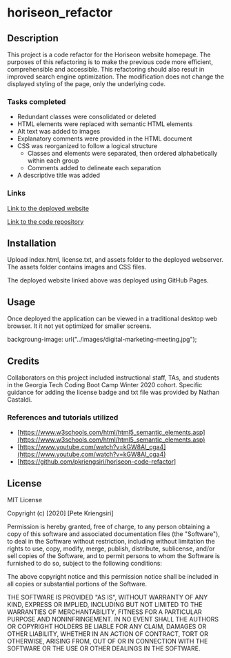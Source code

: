# horiseon_refactor

## Description

This project is a code refactor for the Horiseon website homepage.   The purposes of this refactoring is to make the previous code more efficient, comprehensible and accessible.  This refactoring should also result in improved search engine optimization. The modification does not change the displayed styling of the page, only the underlying code.

### Tasks completed
* Redundant classes were consolidated or deleted
* HTML elements were replaced with semantic HTML elements
* Alt text was added to images
* Explanatory comments were provided in the HTML document
* CSS was reorganized to follow a logical structure
    * Classes and elements were separated, then ordered alphabetically within each group
    * Comments added to delineate each separation
* A descriptive title was added

### Links


[Link to the deployed website](https://letmego1st.github.io/horiseon_refactor/)

[Link to the code repository](https://github.com/Letmego1st/horiseon_refactor/blob/main/index.html)

## Installation

Upload index.html, license.txt, and assets folder to the deployed webserver.  The assets folder contains images and CSS files.

The deployed website linked above was deployed using GitHub Pages.

## Usage

Once deployed the application can be viewed in a traditional desktop web browser.  It it not yet optimized for smaller screens.

backgroung-image: url("../images/digital-marketing-meeting.jpg");

## Credits
Collaborators on this project included instructional staff, TAs, and students in the Georgia Tech Coding Boot Camp Winter 2020 cohort.  Specific guidance for adding the license badge and txt file was provided by Nathan Castaldi.

### References and tutorials utilized
* [https://www.w3schools.com/html/html5_semantic_elements.asp](https://www.w3schools.com/html/html5_semantic_elements.asp)
* [https://www.youtube.com/watch?v=kGW8Al_cga4](https://www.youtube.com/watch?v=kGW8Al_cga4)
* [https://github.com/pkriengsiri/horiseon-code-refactor]
## License

MIT License

Copyright (c) [2020] [Pete Kriengsiri]

Permission is hereby granted, free of charge, to any person obtaining a copy
of this software and associated documentation files (the "Software"), to deal
in the Software without restriction, including without limitation the rights
to use, copy, modify, merge, publish, distribute, sublicense, and/or sell
copies of the Software, and to permit persons to whom the Software is
furnished to do so, subject to the following conditions:

The above copyright notice and this permission notice shall be included in all
copies or substantial portions of the Software.

THE SOFTWARE IS PROVIDED "AS IS", WITHOUT WARRANTY OF ANY KIND, EXPRESS OR
IMPLIED, INCLUDING BUT NOT LIMITED TO THE WARRANTIES OF MERCHANTABILITY,
FITNESS FOR A PARTICULAR PURPOSE AND NONINFRINGEMENT. IN NO EVENT SHALL THE
AUTHORS OR COPYRIGHT HOLDERS BE LIABLE FOR ANY CLAIM, DAMAGES OR OTHER
LIABILITY, WHETHER IN AN ACTION OF CONTRACT, TORT OR OTHERWISE, ARISING FROM,
OUT OF OR IN CONNECTION WITH THE SOFTWARE OR THE USE OR OTHER DEALINGS IN THE
SOFTWARE.


